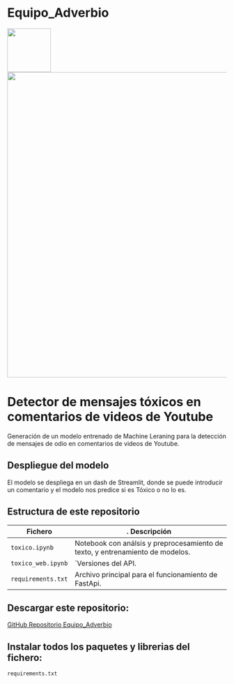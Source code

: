 # Equipo_Adverbio
<img src="https://github.com/Factoria-F5-AI-Bootcamp-1-Edicion/proyecto_universidad/blob/feature/login_and_profesor/logo-color.png" width="100px"><img src="https://user-images.githubusercontent.com/110174766/200622165-764b812a-c86f-4ffc-823f-ba7d43db282e.png" width="700px">

# Detector de mensajes tóxicos en comentarios de videos de Youtube
Generación de un modelo  entrenado de Machine Leraning para la detección de mensajes de odio en comentarios de videos de Youtube.

## Despliegue del modelo
El modelo se despliega en un dash de Streamlit, donde se puede introducir un comentario y el modelo nos predice si es Tóxico o no lo es.

## Estructura de este repositorio

|  Fichero               |.           Descripción                                                       |
|------------------------|------------------------------------------------------------------------------|
| `toxico.ipynb`         | Notebook con análsis y preprocesamiento de texto, y entrenamiento de modelos.|
| `toxico_web.ipynb`     | `Versiones del API.                                                          |
| `requirements.txt`     |  Archivo principal para el funcionamiento de FastApi.                        |

## Descargar este repositorio:
[GitHub Repositorio Equipo_Adverbio](https://github.com/Factoria-F5-AI-Bootcamp-1-Edicion/Equipo_Adverbio.git)

## Instalar todos los paquetes y librerias del fichero:
`requirements.txt`
